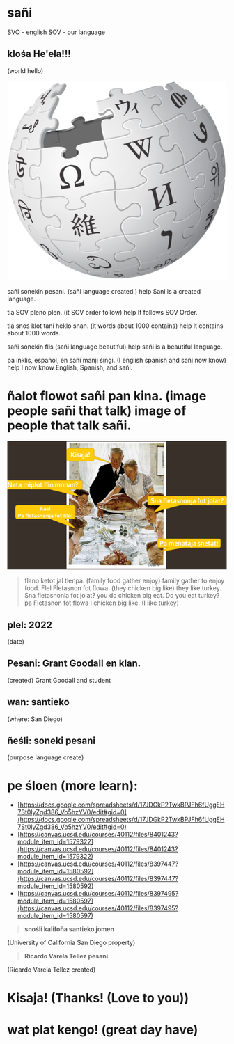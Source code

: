 # sañi

SVO - english
SOV - our language

##  **klośa He'ela!!!**
(world hello)

![wiki](wiki.svg.png)

sañi sonekin pesani.
(sañi language created.) help
Sani is a created language.

tla SOV pleno plen.
(it SOV order follow) help
It follows SOV Order.

tla snos klot tani heklo snan.
(it words about 1000 contains) help
it contains about 1000 words.


sañi sonekin flis
(sañi language beautiful) help
sañi is a beautiful language.

pa inklis, español, en sañi manji śingi.
(I english spanish and sañi now know) help
I now know English, Spanish, and sañi.

# ñalot flowot sañi pan kina. (image people sañi that talk) image of people that talk sañi.


![people talking](talk.png)
> flano ketot jal tlenpa.
> (family food gather enjoy)
family gather to enjoy food.
Flel Fletasnon fot flowa.
(they chicken big like)
they like turkey.
Sna fletasnonia fot jolat?
you do chicken big eat.
Do you eat turkey?
pa Fletasnon fot flowa
I chicken big like.
(I like turkey)


## **plel: 2022**
(date)
## **Pesani: Grant Goodall en klan.**
(created) Grant Goodall and student
## **wan: santieko**
(where: San Diego)
## **ñeśli: soneki pesani**
(purpose language create)


# **pe śloen (more learn):**


- [https://docs.google.com/spreadsheets/d/17JDGkP2TwkBPJFh6fUggEH7St0lyZgd386_Vo5hzYV0/edit#gid=0](https://docs.google.com/spreadsheets/d/17JDGkP2TwkBPJFh6fUggEH7St0lyZgd386_Vo5hzYV0/edit#gid=0) 
- [https://canvas.ucsd.edu/courses/40112/files/8401243?module_item_id=1579322](https://canvas.ucsd.edu/courses/40112/files/8401243?module_item_id=1579322) 
-  [https://canvas.ucsd.edu/courses/40112/files/8397447?module_item_id=1580592](https://canvas.ucsd.edu/courses/40112/files/8397447?module_item_id=1580592)
- [https://canvas.ucsd.edu/courses/40112/files/8397495?module_item_id=1580597](https://canvas.ucsd.edu/courses/40112/files/8397495?module_item_id=1580597)










> **snośli kalifoña santieko jomen**

(University of California San Diego property)

> **Ricardo Varela Tellez pesani**

(Ricardo Varela Tellez created)



# **Kisaja!** (Thanks! (Love to you))

# **wat plat kengo!** (great day have)
